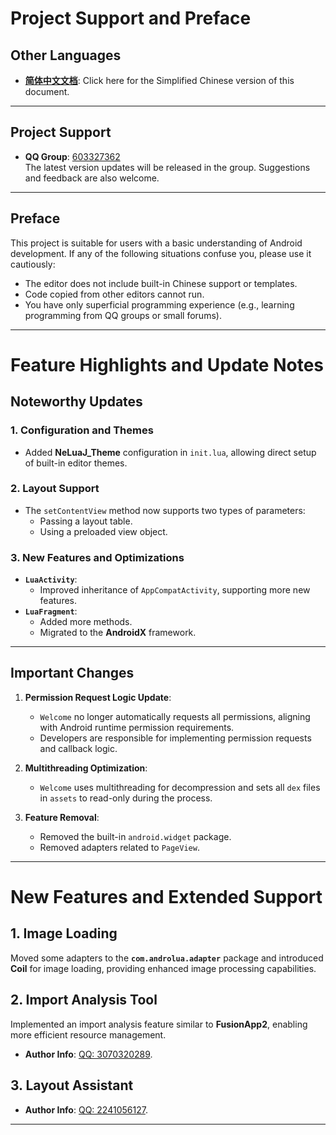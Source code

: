 # Project Support and Preface

## **Other Languages**
- **[简体中文文档](README_CN.md)**: Click here for the Simplified Chinese version of this document.

---  

## **Project Support**
- **QQ Group**: [603327362](#)  
  The latest version updates will be released in the group. Suggestions and feedback are also welcome.

---  

## **Preface**
This project is suitable for users with a basic understanding of Android development. If any of the following situations confuse you, please use it cautiously:
- The editor does not include built-in Chinese support or templates.
- Code copied from other editors cannot run.
- You have only superficial programming experience (e.g., learning programming from QQ groups or small forums).

---  

# Feature Highlights and Update Notes

## **Noteworthy Updates**
### **1. Configuration and Themes**
- Added **NeLuaJ_Theme** configuration in `init.lua`, allowing direct setup of built-in editor themes.

### **2. Layout Support**
- The `setContentView` method now supports two types of parameters:
    - Passing a layout table.
    - Using a preloaded view object.

### **3. New Features and Optimizations**
- **`LuaActivity`**:
    - Improved inheritance of `AppCompatActivity`, supporting more new features.
- **`LuaFragment`**:
    - Added more methods.
    - Migrated to the **AndroidX** framework.

---  

## **Important Changes**
1. **Permission Request Logic Update**:
    - `Welcome` no longer automatically requests all permissions, aligning with Android runtime permission requirements.
    - Developers are responsible for implementing permission requests and callback logic.

2. **Multithreading Optimization**:
    - `Welcome` uses multithreading for decompression and sets all `dex` files in `assets` to read-only during the process.

3. **Feature Removal**:
    - Removed the built-in `android.widget` package.
    - Removed adapters related to `PageView`.

---  

# New Features and Extended Support

## **1. Image Loading**
Moved some adapters to the **`com.androlua.adapter`** package and introduced **Coil** for image loading, providing enhanced image processing capabilities.

## **2. Import Analysis Tool**
Implemented an import analysis feature similar to **FusionApp2**, enabling more efficient resource management.
- **Author Info**: [QQ: 3070320289](#).

## **3. Layout Assistant**
- **Author Info**: [QQ: 2241056127](#).

---  